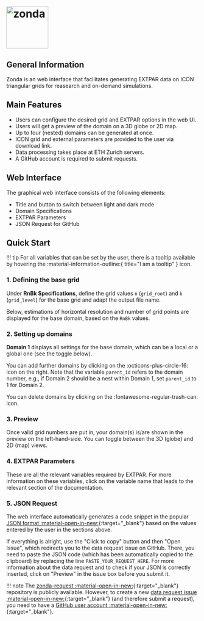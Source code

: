# <img src="https://polybox.ethz.ch/index.php/s/c8uZqrzwk45wpBx/download?path=%2Fpng&files=zonda-high-resolution-logo-transparent.png" width="110" valign="middle" alt="zonda"/>

## General Information

Zonda is an web interface that facilitates generating EXTPAR data on ICON triangular grids for
reasearch and on-demand simulations.

## Main Features

- Users can configure the desired grid and EXTPAR options in the web UI.
- Users will get a preview of the domain on a 3D globe or 2D map.
- Up to four (nested) domains can be generated at once.
- ICON grid and external parameters are provided to the user via download link.
- Data processing takes place at ETH Zurich servers.
- A GitHub account is required to submit requests.

## Web Interface

The graphical web interface consists of the following elements:

- Title and button to switch between light and dark mode
- Domain Specifications
- EXTPAR Parameters
- JSON Request for GitHub

## Quick Start

!!! tip
    For all variables that can be set by the user, there is a tooltip available by
    hovering the :material-information-outline:{ title="I am a tooltip" } icon.


### 1. Defining the base grid

Under **RnBk Specifications**, define the grid values `n` (`grid_root`) and `k` (`grid_level`)
for the base grid and adapt the output file name.

Below, estimations of horizontal resolution and number of grid points are displayed for the
base domain, based on the `RnBk` values.

### 2. Setting up domains

**Domain 1** displays all settings for the base domain, which can be a local or a global one
(see the toggle below). 

You can add further domains by clicking on the :octicons-plus-circle-16: icon on the right.
Note that the variable `parent_id` refers to the domain number, e.g., if Domain 2 should be
a nest within Domain 1, set `parent_id` to 1 for Domain 2.

You can delete domains by clicking on the :fontawesome-regular-trash-can: icon.

### 3. Preview

Once valid grid numbers are put in, your domain(s) is/are shown in the preview on the left-hand-side.
You can toggle between the 3D (globe) and 2D (map) views.

### 4. EXTPAR Parameters

These are all the relevant variables required by EXTPAR. For more information on these variables,
click on the variable name that leads to the relevant section of the documentation.

### 5. JSON Request

The web interface automatically generates a code snippet in the popular
[JSON format :material-open-in-new:](https://en.wikipedia.org/wiki/JSON){:target="_blank"} based on the values entered by the user in
the sections above.

If everything is alright, use the "Click to copy" button and then "Open Issue", which redirects
you to the data request issue on GitHub. There, you need to paste the JSON code (which has been
automatically copied to the clipboard) by replacing the line `PASTE_YOUR_REQUEST_HERE`.
For more information about the data request and to check if your JSON is correctly inserted,
click on "Preview" in the issue box before you submit it.

!!! note
    The [zonda-request :material-open-in-new:](https://github.com/C2SM/zonda-request){:target="_blank"} repository is publicly available. 
    However, to create a new 
    [data request issue :material-open-in-new:](https://github.com/C2SM/zonda-request/issues/new?template=data-request.md){:target="_blank"}
    (and therefore submit a request), you need to have a [GitHub user account :material-open-in-new:](https://github.com/signup){:target="_blank"}.